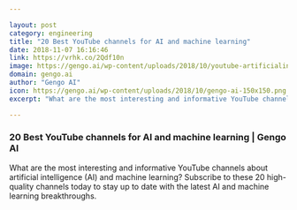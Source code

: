 ```yaml
---

layout: post
category: engineering
title: "20 Best YouTube channels for AI and machine learning"
date: 2018-11-07 16:16:46
link: https://vrhk.co/2Qdf10n
image: https://gengo.ai/wp-content/uploads/2018/10/youtube-artificialintelligence-ml.jpg
domain: gengo.ai
author: "Gengo AI"
icon: https://gengo.ai/wp-content/uploads/2018/10/gengo-ai-150x150.png
excerpt: "What are the most interesting and informative YouTube channels about artificial intelligence (AI) and machine learning? Subscribe to these 20 high-quality channels today to stay up to date with the latest AI and machine learning breakthroughs."

---
```


### 20 Best YouTube channels for AI and machine learning | Gengo AI

What are the most interesting and informative YouTube channels about artificial intelligence (AI) and machine learning? Subscribe to these 20 high-quality channels today to stay up to date with the latest AI and machine learning breakthroughs.
